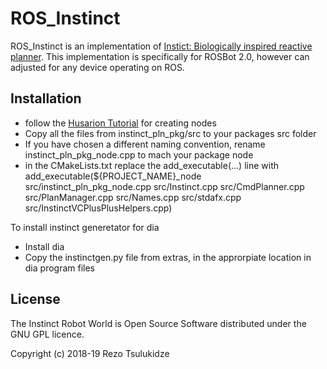 # ROS_Instinct 

 ROS_Instinct is an implementation of [Instict: Biologically inspired reactive planner](http://www.robwortham.com/wp-content/uploads/2016/05/ICAPS-2016-PlanRob-Instinct-Planner.pdf). This implementation is specifically for ROSBot 2.0, however can adjusted for any device operating on ROS.

## Installation 

* follow the [Husarion Tutorial](https://husarion.com/tutorials/ros-tutorials/2-creating-nodes/) for creating nodes
* Copy all the files from instinct_pln_pkg/src to your packages src folder
* If you have chosen a different naming convention, rename instinct_pln_pkg_node.cpp to mach your package node 
* in the CMakeLists.txt replace the add_executable(...) line with 
add_executable(${PROJECT_NAME}_node src/instinct_pln_pkg_node.cpp src/Instinct.cpp src/CmdPlanner.cpp src/PlanManager.cpp src/Names.cpp src/stdafx.cpp src/InstinctVCPlusPlusHelpers.cpp)

To install instinct generetator for dia

* Install dia 
* Copy the instinctgen.py file from extras, in the approrpiate location in dia program files


## License
The Instinct Robot World is Open Source Software distributed under the GNU GPL licence.

Copyright (c) 2018-19 Rezo Tsulukidze
